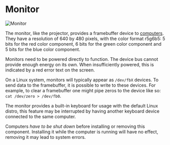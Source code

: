 # Monitor
![Monitor](block:oc2:monitor)

The monitor, like the projector, provides a framebuffer device to [computers](computer.md). They have a resolution of 640 by 480 pixels, with the color format r5g6b5: 5 bits for the red color component, 6 bits for the green color component and 5 bits for the blue color component.

Monitors need to be powered directly to function. The device bus cannot provide enough energy on its own. When insufficiently powered, this is indicated by a red error text on the screen.

On a Linux system, monitors will typically appear as `/dev/fbX` devices. To send data to the framebuffer, it is possible to write to these devices. For example, to clear a framebuffer one might pipe zeros to the device like so: `cat /dev/zero > /dev/fb0`.

The monitor provides a built-in keyboard for usage with the default Linux distro, this feature may be interrupted by having another keyboard device connected to the same computer.

Computers *have to be shut down* before installing or removing this component. Installing it while the computer is running will have no effect, removing it may lead to system errors.
